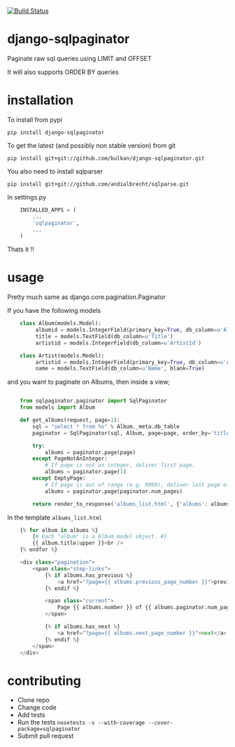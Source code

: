 [![Build Status](https://secure.travis-ci.org/bulkan/django-sqlpaginator.png?branch=master)](http://travis-ci.org/bulkan/django-sqlpaginator)

django-sqlpaginator
===================

Paginate raw sql queries using LIMIT and OFFSET

It will also supports ORDER BY queries

installation
============

To install from pypi
    
    pip install django-sqlpaginator

To get the latest (and possibly non stable version) from git

    pip install git+git://github.com/bulkan/django-sqlpaginator.git

You also need to install sqlparser

    pip install git+git://github.com/andialbrecht/sqlparse.git

In settings.py

```python
    INSTALLED_APPS = (
        ...
        'sqlpaginator',
        ...
    )
```

Thats it !!

usage
=====

Pretty much same as django.core.pagination.Paginator

If you have the following models

```python
    class Album(models.Model):
         albumid = models.IntegerField(primary_key=True, db_column=u'AlbumId')
         title = models.TextField(db_column=u'Title') 
         artistid = models.IntegerField(db_column=u'ArtistId')

    class Artist(models.Model):
         artistid = models.IntegerField(primary_key=True, db_column=u'ArtistId')
         name = models.TextField(db_column=u'Name', blank=True) 
```


and you want to paginate on Albums, then inside a view;

```python

    from sqlpaginator.paginator import SqlPaginator
    from models import Album

    def get_albums(request, page=1):
        sql = "select * from %s" % Album._meta.db_table
        paginator = SqlPaginator(sql, Album, page=page, order_by='title')

        try:
            albums = paginator.page(page)
        except PageNotAnInteger:
            # If page is not an integer, deliver first page.
            albums = paginator.page(1)
        except EmptyPage:
            # If page is out of range (e.g. 9999), deliver last page of results.
            albums = paginator.page(paginator.num_pages)

        return render_to_response('albums_list.html', {'albums': albums})
```

 In the template ```albums_list.html```

```python
    {% for album in albums %}
        {# Each "album" is a Album model object. #}
        {{ album.title|upper }}<br />
    {% endfor %}

    <div class="pagination">
        <span class="step-links">
            {% if albums.has_previous %}
                <a href="?page={{ albums.previous_page_number }}">previous</a>
            {% endif %}

            <span class="current">
                Page {{ albums.number }} of {{ albums.paginator.num_pages }}.
            </span>

            {% if albums.has_next %}
                <a href="?page={{ albums.next_page_number }}">next</a>
            {% endif %}
        </span>
    </div>
```

contributing
=====

* Clone repo
* Change code
* Add tests
* Run the tests
```nosetests -s --with-coverage --cover-package=sqlpaginator```
* Submit pull request
